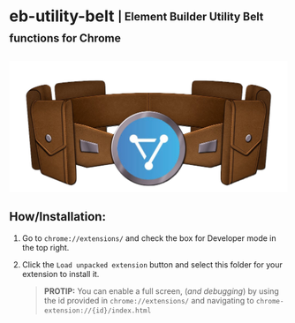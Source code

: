 # eb-utility-belt <sub><sup>| Element Builder Utility Belt functions for Chrome </sup></sub>

![eb-belt](https://github.com/cloud-elements/eb-utility-belt/blob/master/eb-belt.png?raw=true)

## How/Installation:
1. Go to `chrome://extensions/` and check the box for Developer mode in the top right.
2. Click the `Load unpacked extension` button and select this folder for your extension to install it.

    > __PROTIP:__ You can enable a full screen, (_and debugging_) by using the id provided in `chrome://extensions/` and navigating to `chrome-extension://{id}/index.html`
